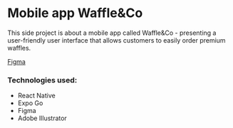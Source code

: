 # Mobile app Waffle&Co

This side project is about a mobile app called Waffle&Co - presenting a user-friendly user interface that allows customers to easily order premium waffles.

[Figma](https://www.figma.com/design/NlNGIt0VijYdc1SgU3N5Kk/Waffle%26Co?node-id=0-1&t=TFqss29wmGXiuo6M-1)

<h3>Technologies used:</h3>
  <ul>
    <li>React Native</li>
    <li>Expo Go</li>
    <li>Figma</li> 
    <li>Adobe Illustrator</li>
  </ul>
